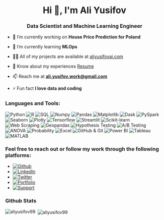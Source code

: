 <h1 align="center">Hi 👋, I'm Ali Yusifov</h1>
<h3 align="center">Data Scientist and Machine Learning Engineer</h3>

- 🔭 I’m currently working on **House Price Prediction for Poland**

- 🌱 I’m currently learning **MLOps**

- 👨‍💻 All of my projects are available at [aliyusifovai.com](https://www.aliyusifovai.com/)

- 📄 Know about my experiences [Resume](https://1drv.ms/b/s!At-R4Y4RWfpEhswVU1DWiumOcuv0vw?e=QrcHcs)

- 📫 Reach me at **ali.yusifov.work@gmail.com**

- ⚡ Fun fact **I love data and coding**

<h3 align="left">Languages and Tools:</h3>

<p align="left">
  <img src="https://img.shields.io/badge/Python-3776AB?style=flat-square&logo=python&logoColor=white" alt="Python" />
  <img src="https://img.shields.io/badge/R-276DC3?style=flat-square&logo=r&logoColor=white" alt="R" />
  <img src="https://img.shields.io/badge/SQL-CC2927?style=flat-square&logo=sql&logoColor=white" alt="SQL" />
  <img src="https://img.shields.io/badge/Numpy-013243?style=flat-square&logo=numpy&logoColor=white" alt="Numpy" />
  <img src="https://img.shields.io/badge/Pandas-150458?style=flat-square&logo=pandas&logoColor=white" alt="Pandas" />
  <img src="https://img.shields.io/badge/Matplotlib-FFA07A?style=flat-square&logo=matplotlib&logoColor=white" alt="Matplotlib" />
  <img src="https://img.shields.io/badge/Dask-003366?style=flat-square&logo=dask&logoColor=white" alt="Dask" />
  <img src="https://img.shields.io/badge/PySpark-E25A1C?style=flat-square&logo=apache-spark&logoColor=white" alt="PySpark" />
  <img src="https://img.shields.io/badge/Seaborn-2CA02C?style=flat-square&logo=seaborn&logoColor=white" alt="Seaborn" />
  <img src="https://img.shields.io/badge/Plotly-3F4F75?style=flat-square&logo=plotly&logoColor=white" alt="Plotly" />
  <img src="https://img.shields.io/badge/Tensorflow-FF6F00?style=flat-square&logo=tensorflow&logoColor=white" alt="Tensorflow" />
  <img src="https://img.shields.io/badge/Streamlit-FF4B4B?style=flat-square&logo=streamlit&logoColor=white" alt="Streamlit" />
  <img src="https://img.shields.io/badge/Scikit_learn-F7931E?style=flat-square&logo=scikit-learn&logoColor=white" alt="Scikit-learn" />
  <img src="https://img.shields.io/badge/Web_Scraping-E8E8E8?style=flat-square&logo=web&logoColor=black" alt="Web Scraping" />
  <img src="https://img.shields.io/badge/Geopandas-008080?style=flat-square&logo=geopandas&logoColor=white" alt="Geopandas" />
  <img src="https://img.shields.io/badge/Hypothesis_Testing-FFC0CB?style=flat-square&logo=hypothesis&logoColor=white" alt="Hypothesis Testing" />
  <img src="https://img.shields.io/badge/A_B_Testing-9ACD32?style=flat-square&logo=ab-testing&logoColor=white" alt="A/B Testing" />
  <img src="https://img.shields.io/badge/ANOVA-DA70D6?style=flat-square&logo=anova&logoColor=white" alt="ANOVA" />
  <img src="https://img.shields.io/badge/Probability-FFD700?style=flat-square&logo=probability&logoColor=white" alt="Probability" />
  <img src="https://img.shields.io/badge/Excel-217346?style=flat-square&logo=microsoft-excel&logoColor=white" alt="Excel" />
  <img src="https://img.shields.io/badge/GitHub_Git-181717?style=flat-square&logo=github&logoColor=white" alt="GitHub & Git" />
  <img src="https://img.shields.io/badge/Power_BI-F2C811?style=flat-square&logo=power-bi&logoColor=black" alt="Power BI" />
  <img src="https://img.shields.io/badge/Tableau-E97627?style=flat-square&logo=tableau&logoColor=white" alt="Tableau" />
  <img src="https://img.shields.io/badge/MATLAB-0076A8?style=flat-square&logo=matlab&logoColor=white" alt="MATLAB" />
</p>

<h3 align="left">Feel free to reach out or follow my work through the following platforms:</h3>

- [![Github](https://img.shields.io/badge/GitHub-100000?style=for-the-badge&logo=github&logoColor=white)](https://github.com/aliyusifov99)
- [![LinkedIn](https://img.shields.io/badge/LinkedIn-0077B5?style=for-the-badge&logo=linkedin&logoColor=white)](https://www.linkedin.com/in/ali-yusifov/)
- [![Twitter](https://img.shields.io/badge/Twitter-1DA1F2?style=for-the-badge&logo=twitter&logoColor=white)](https://twitter.com/aliyusifovpy)
- [![Portfolio](https://img.shields.io/badge/Personal_Website-4CAF50?style=for-the-badge&logo=google-earth&logoColor=white)](https://www.aliyusifovai.com/)
- [![Support](https://img.shields.io/badge/Buy_Me_A_Coffee-F7DF1E?style=for-the-badge&logo=buy-me-a-coffee&logoColor=black)](https://www.buymeacoffee.com/aliyusifov)


<h3 align="left">Github Stats</h3>
<p><img align="left" src="https://github-readme-stats.vercel.app/api/top-langs?username=aliyusifov99&show_icons=true&locale=en&layout=compact" alt="aliyusifov99" /></p>

<p>&nbsp;<img align="center" src="https://github-readme-stats.vercel.app/api?username=aliyusifov99&show_icons=true&locale=en" alt="aliyusifov99" /></p>


